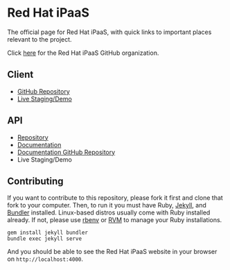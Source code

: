 # Red Hat iPaaS

The official page for Red Hat iPaaS, with quick links to important places relevant to the project.

Click [here](https://github.com/redhat-ipaas) for the Red Hat iPaaS GitHub organization.

## Client
- [GitHub Repository](https://github.com/redhat-ipaas/ipaas-client)
- [Live Staging/Demo](https://redhat-ipaas.github.io/ipaas-client)

## API
- [Repository](https://github.com/redhat-ipaas/ipaas-api)
- [Documentation](https://redhat-ipaas.github.io/ipaas-apis)
- [Documentation GitHub Repository](https://github.com/redhat-ipaas/ipaas-api-docs)
- Live Staging/Demo

## Contributing

If you want to contribute to this repository, please fork it first and clone that fork to your computer. Then, to run it you must have Ruby, [Jekyll](http://jekyllrb.com/), and [Bundler](http://bundler.io/) installed. Linux-based distros usually come with Ruby installed already. If not, please use [rbenv](http://rbenv.org/) or [RVM](https://rvm.io/) to manage your Ruby installations.

```
gem install jekyll bundler
bundle exec jekyll serve
```

And you should be able to see the Red Hat iPaaS website in your browser on `http://localhost:4000`.
